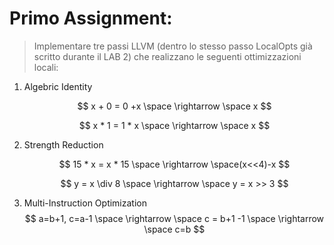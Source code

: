 # Primo Assignment:

> Implementare tre passi LLVM (dentro lo stesso passo LocalOpts già scritto durante il LAB 2) che realizzano le seguenti ottimizzazioni locali:

1. Algebric Identity

   $$
   x + 0 = 0 +x \space \rightarrow \space x
   $$

   $$
   x * 1 = 1 * x \space \rightarrow \space x
   $$

2. Strength Reduction

   $$
   15 * x = x * 15 \space \rightarrow \space(x<<4)-x
   $$

   $$
   y = x \div 8 \space \rightarrow \space y = x >> 3
   $$

3. Multi-Instruction Optimization
   $$
   a=b+1, c=a-1 \space \rightarrow \space c = b+1 -1 \space \rightarrow \space c=b
   $$
